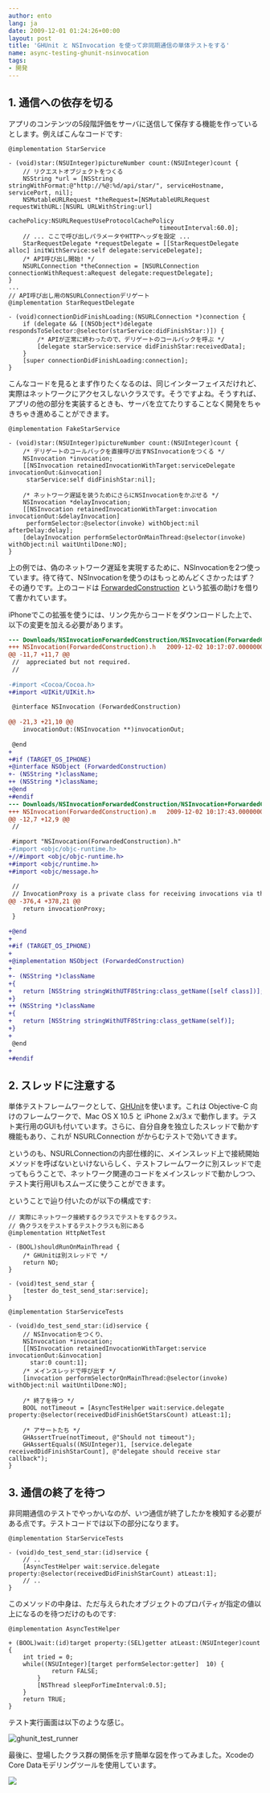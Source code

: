 ```yaml
---
author: ento
lang: ja
date: 2009-12-01 01:24:26+00:00
layout: post
title: 'GHUnit と NSInvocation を使って非同期通信の単体テストをする'
name: async-testing-ghunit-nsinvocation
tags:
- 開発
---
```


## 1. 通信への依存を切る


アプリのコンテンツの5段階評価をサーバに送信して保存する機能を作っているとします。例えばこんなコードです:


```objc
@implementation StarService

- (void)star:(NSUInteger)pictureNumber count:(NSUInteger)count {
	// リクエストオブジェクトをつくる
	NSString *url = [NSString stringWithFormat:@"http://%@:%d/api/star/", serviceHostname, servicePort, nil];
	NSMutableURLRequest *theRequest=[NSMutableURLRequest requestWithURL:[NSURL URLWithString:url]
											  cachePolicy:NSURLRequestUseProtocolCachePolicy
										  timeoutInterval:60.0];
	// ... ここで呼び出しパラメータやHTTPヘッダを設定 ...
	StarRequestDelegate *requestDelegate = [[StarRequestDelegate alloc] initWithService:self delegate:serviceDelegate];
	/* API呼び出し開始! */
	NSURLConnection *theConnection = [NSURLConnection connectionWithRequest:aRequest delegate:requestDelegate];
}
...
// API呼び出し用のNSURLConnectionデリゲート
@implementation StarRequestDelegate

- (void)connectionDidFinishLoading:(NSURLConnection *)connection {
	if (delegate && [(NSObject*)delegate respondsToSelector:@selector(starService:didFinishStar:)]) {
		/* APIが正常に終わったので、デリゲートのコールバックを呼ぶ */
		[delegate starService:service didFinishStar:receivedData];
	}
	[super connectionDidFinishLoading:connection];
}
```

こんなコードを見るとまず作りたくなるのは、同じインターフェイスだけれど、実際はネットワークにアクセスしないクラスです。そうですよね。そうすれば、アプリの他の部分を実装するときも、サーバを立てたりすることなく開発をちゃきちゃき進めることができます。

```objc 
@implementation FakeStarService

- (void)star:(NSUInteger)pictureNumber count:(NSUInteger)count {
	/* デリゲートのコールバックを直接呼び出すNSInvocationをつくる */
	NSInvocation *invocation;
	[[NSInvocation retainedInvocationWithTarget:serviceDelegate invocationOut:&invocation]
	 starService:self didFinishStar:nil];

	/* ネットワーク遅延を装うためにさらにNSInvocationをかぶせる */
	NSInvocation *delayInvocation;
	[[NSInvocation retainedInvocationWithTarget:invocation invocationOut:&delayInvocation]
	 performSelector:@selector(invoke) withObject:nil afterDelay:delay];
	[delayInvocation performSelectorOnMainThread:@selector(invoke) withObject:nil waitUntilDone:NO];
}
```

上の例では、偽のネットワーク遅延を実現するために、NSInvocationを2つ使っています。待て待て、NSInvocationを使うのはもっとめんどくさかったはず？その通りです。上のコードは [ForwardedConstruction](http://cocoawithlove.com/2008/03/construct-nsinvocation-for-any-message.html) という拡張の助けを借りて書かれています。

iPhoneでこの拡張を使うには、リンク先からコードをダウンロードした上で、以下の変更を加える必要があります。

```diff
--- Downloads/NSInvocationForwardedConstruction/NSInvocation(ForwardedConstruction).h	2009-05-04 11:55:34.000000000 +0900
+++ NSInvocation(ForwardedConstruction).h	2009-12-02 10:17:07.000000000 +0900
@@ -11,7 +11,7 @@
 //  appreciated but not required.
 //
 
-#import <Cocoa/Cocoa.h>
+#import <UIKit/UIKit.h>
 
 @interface NSInvocation (ForwardedConstruction)
 
@@ -21,3 +21,10 @@
 	invocationOut:(NSInvocation **)invocationOut;
 
 @end
+
+#if (TARGET_OS_IPHONE)
+@interface NSObject (ForwardedConstruction)
+- (NSString *)className;
++ (NSString *)className;
+@end
+#endif
--- Downloads/NSInvocationForwardedConstruction/NSInvocation+ForwardedConstruction.m	2009-05-04 11:55:34.000000000 +0900
+++ NSInvocation(ForwardedConstruction).m	2009-12-02 10:17:43.000000000 +0900
@@ -12,7 +12,9 @@
 //
 
 #import "NSInvocation(ForwardedConstruction).h"
-#import <objc/objc-runtime.h>
+//#import <objc/objc-runtime.h>
+#import <objc/runtime.h>
+#import <objc/message.h>
 
 //
 // InvocationProxy is a private class for receiving invocations via the
@@ -376,4 +378,21 @@
 	return invocationProxy;
 }
 
+@end 
+
+#if (TARGET_OS_IPHONE)
+
+@implementation NSObject (ForwardedConstruction)
+
+- (NSString *)className
+{
+	return [NSString stringWithUTF8String:class_getName([self class])];
+}
++ (NSString *)className
+{
+	return [NSString stringWithUTF8String:class_getName(self)];
+}
+
 @end
+
+#endif
```


## 2. スレッドに注意する


単体テストフレームワークとして、[GHUnit](http://github.com/gabriel/gh-unit)を使います。これは Objective-C 向けのフレームワークで、Mac OS X 10.5 と iPhone 2.x/3.x で動作します。テスト実行用のGUIも付いています。さらに、自分自身を独立したスレッドで動かす機能もあり、これが NSURLConnection がからむテストで効いてきます。

というのも、NSURLConnectionの内部仕様的に、メインスレッド上で接続開始メソッドを呼ばないといけないらしく、テストフレームワークに別スレッドで走ってもらうことで、ネットワーク関連のコードをメインスレッドで動かしつつ、テスト実行用UIもスムーズに使うことができます。

ということで辿り付いたのが以下の構成です:

```objc
// 実際にネットワーク接続するクラスでテストをするクラス。
// 偽クラスをテストするテストクラスも別にある
@implementation HttpNetTest

- (BOOL)shouldRunOnMainThread {
	/* GHUnitは別スレッドで */
	return NO;
}

- (void)test_send_star {
	[tester do_test_send_star:service];
}

@implementation StarServiceTests

- (void)do_test_send_star:(id)service {
	// NSInvocationをつくり、
	NSInvocation *invocation;
	[[NSInvocation retainedInvocationWithTarget:service invocationOut:&invocation]
	  star:0 count:1];
	/* メインスレッドで呼び出す */
	[invocation performSelectorOnMainThread:@selector(invoke) withObject:nil waitUntilDone:NO];

	/* 終了を待つ */
	BOOL notTimeout = [AsyncTestHelper wait:service.delegate property:@selector(receivedDidFinishGetStarsCount) atLeast:1];

	/* アサートたち */
	GHAssertTrue(notTimeout, @"Should not timeout");
	GHAssertEquals((NSUInteger)1, [service.delegate receivedDidFinishStarCount], @"delegate should receive star callback");
}
```



## 3. 通信の終了を待つ


非同期通信のテストでやっかいなのが、いつ通信が終了したかを検知する必要がある点です。テストコードでは以下の部分になります。

```objc
@implementation StarServiceTests

- (void)do_test_send_star:(id)service {
	// ..
	[AsyncTestHelper wait:service.delegate property:@selector(receivedDidFinishStarCount) atLeast:1];
	// ..
}
```

このメソッドの中身は、ただ与えられたオブジェクトのプロパティが指定の値以上になるのを待つだけのものです:

```objc 
@implementation AsyncTestHelper

+ (BOOL)wait:(id)target property:(SEL)getter atLeast:(NSUInteger)count {
	int tried = 0;
	while((NSUInteger)[target performSelector:getter]  10) {
			return FALSE;
		}
		[NSThread sleepForTimeInterval:0.5];
	}
	return TRUE;
}
```


テスト実行画面は以下のような感じ。

![ghunit_test_runner](http://img.skitch.com/20091202-rdp1ea91iuxwcjtwpbndua1i9w.png)

最後に、登場したクラス群の関係を示す簡単な図を作ってみました。XcodeのCore Dataモデリングツールを使用しています。

![](http://img.skitch.com/20091122-j6q7axd8up53qb1m1xdaxswrai.png)
